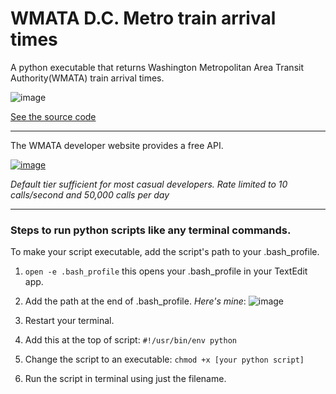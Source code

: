 # WMATA D.C. Metro train arrival times

A python executable that returns Washington Metropolitan Area Transit Authority(WMATA) train arrival times.

![image](https://github.com/m-soro/wmata_dc_metro_train_times_v2/tree/main/files/demo.gif)

[See the source code](https://github.com/m-soro/wmata_dc_metro_train_times_v2/blob/main/metro)

---

The WMATA developer website provides a free API.

[![image](https://github.com/m-soro/wmata_dc_metro_train_times_v2/tree/main/files/wmatadevapi.png)](https://developer.wmata.com/)

*Default tier sufficient for most casual developers. Rate limited to 10 calls/second and 50,000 calls per day*

---

### Steps to run python scripts like any terminal commands.

To make your script executable, add the script's path to your .bash_profile.

1. `open -e .bash_profile` this opens your .bash_profile in your      TextEdit app.

2. Add the path at the end of .bash_profile. *Here's mine*:
  ![image](https://github.com/m-soro/wmata_dc_metro_train_times_v2/tree/main/files/exe.png)

3. Restart your terminal.

4. Add this at the top of script:
    `#!/usr/bin/env python`

5. Change the script to an executable:
    `chmod +x [your python script]`

6. Run the script in terminal using just the filename.
